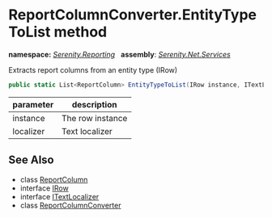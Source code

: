 # ReportColumnConverter.EntityTypeToList method
**namespace:** *[Serenity.Reporting](../../README.md#serenity.reporting-namespace)*   **assembly**: *[Serenity.Net.Services](../../README.md)*

Extracts report columns from an entity type (IRow)

```csharp
public static List<ReportColumn> EntityTypeToList(IRow instance, ITextLocalizer localizer)
```

| parameter | description |
| --- | --- |
| instance | The row instance |
| localizer | Text localizer |

## See Also

* class [ReportColumn](../ReportColumn.md)
* interface [IRow](../Serenity.Net.Entity/../../Serenity.Data/IRow.md)
* interface [ITextLocalizer](../Serenity.Net.Core/../../Serenity/ITextLocalizer.md)
* class [ReportColumnConverter](../ReportColumnConverter.md)